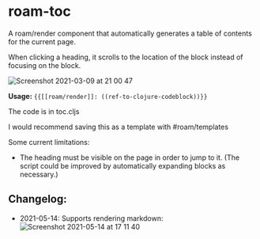 # roam-toc
A roam/render component that automatically generates a table of contents for the current page.

When clicking a heading, it scrolls to the location of the block instead of focusing on the block.

![Screenshot 2021-03-09 at 21 00 47](https://user-images.githubusercontent.com/41270840/110537409-8c6cb780-811a-11eb-80db-f58fce4fe3cb.png)

**Usage:**
`{{[[roam/render]]: ((ref-to-clojure-codeblock))}}`

The code is in toc.cljs

I would recommend saving this as a template with #roam/templates

Some current limitations:
- The heading must be visible on the page in order to jump to it. (The script could be improved by automatically expanding blocks as necessary.)

## Changelog:
- 2021-05-14: Supports rendering markdown:
![Screenshot 2021-05-14 at 17 11 40](https://user-images.githubusercontent.com/41270840/118298705-b99d6380-b4d7-11eb-9d28-8281200b78cf.png)
